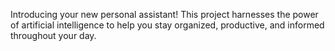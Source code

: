 Introducing your new personal assistant! This project harnesses the power of artificial intelligence to help you stay organized, productive, and informed throughout your day.